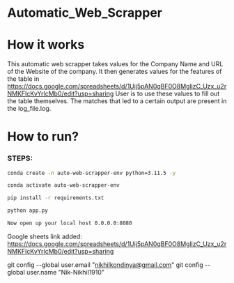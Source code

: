 # Automatic_Web_Scrapper
# How it works 
This automatic web scrapper takes values for the Company Name and URL of the Website of the company. It then generates values for the features of the table in https://docs.google.com/spreadsheets/d/1Uij5pAN0qBF0O8MglizC_Uzx_u2rNMKFIcKvYrlcMb0/edit?usp=sharing
User is to use these values to fill out the table themselves. The matches that led to a certain output are present in the log_file.log.

# How to run?
### STEPS:


```bash
conda create -n auto-web-scrapper-env python=3.11.5 -y 
```

```bash
conda activate auto-web-scrapper-env
```


```bash
pip install -r requirements.txt
```

```bash
python app.py
```

```bash
Now open up your local host 0.0.0.0:8080
```
Google sheets link added:  https://docs.google.com/spreadsheets/d/1Uij5pAN0qBF0O8MglizC_Uzx_u2rNMKFIcKvYrlcMb0/edit?usp=sharing

git config --global user.email "nikhilkondinya@gmail.com"
git config --global user.name "Nik-Nikhil1910"